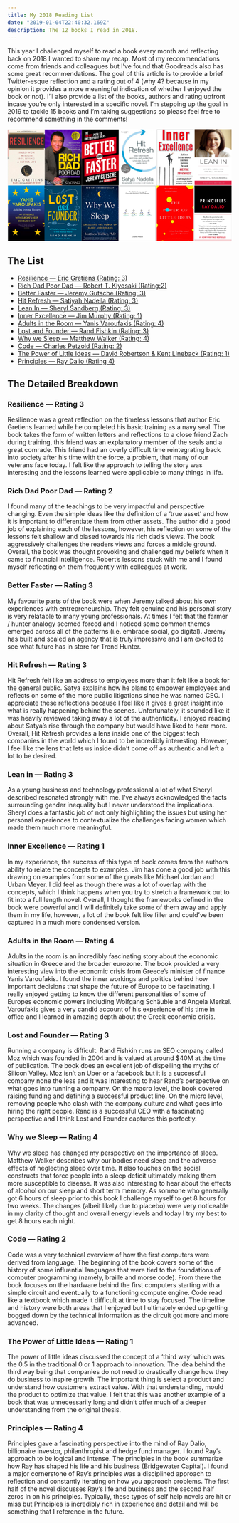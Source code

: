 ```yaml
---
title: My 2018 Reading List
date: "2019-01-04T22:40:32.169Z"
description: The 12 books I read in 2018.
---
```


This year I challenged myself to read a book every month and reflecting back on 2018 I wanted to share my recap. Most of my recommendations come from friends and colleagues but I’ve found that Goodreads also has some great recommendations. The goal of this article is to provide a brief Twitter-esque reflection and a rating out of 4 (why 4? because in my opinion it provides a more meaningful indication of whether I enjoyed the book or not). I’ll also provide a list of the books, authors and rating upfront incase you’re only interested in a specific novel. I’m stepping up the goal in 2019 to tackle 15 books and I’m taking suggestions so please feel free to recommend something in the comments!

![My 2018 Book List](./reading-list-hero.png)

## The List

- [Resilience — Eric Gretiens (Rating: 3)](https://www.amazon.ca/gp/product/054432398X/ref=as_li_tl?ie=UTF8&tag=robertdippoli-20&camp=15121&creative=330641&linkCode=as2&creativeASIN=054432398X&linkId=d0684fa5a5eaf1810f7a01b5445e93ba)
- [Rich Dad Poor Dad — Robert T. Kiyosaki (Rating:2)](https://www.amazon.ca/gp/product/1612680194/ref=as_li_tl?ie=UTF8&tag=robertdippoli-20&camp=15121&creative=330641&linkCode=as2&creativeASIN=1612680194&linkId=c5773c3707757c835504240676fb9c3e)
- [Better Faster — Jeremy Gutsche (Rating: 3)](https://www.amazon.ca/gp/product/0385346549/ref=as_li_tl?ie=UTF8&tag=robertdippoli-20&camp=15121&creative=330641&linkCode=as2&creativeASIN=0385346549&linkId=e558b1c49cb34fd055cebd42e864b53a)
- [Hit Refresh — Satiyah Nadella (Rating: 3)](https://www.amazon.ca/gp/product/0062652508/ref=as_li_tl?ie=UTF8&tag=robertdippoli-20&camp=15121&creative=330641&linkCode=as2&creativeASIN=0062652508&linkId=9e94c564be5c0176a98ec14886311439)
- [Lean In — Sheryl Sandberg (Rating: 3)](https://www.amazon.ca/gp/product/0385349947/ref=as_li_tl?ie=UTF8&tag=robertdippoli-20&camp=15121&creative=330641&linkCode=as2&creativeASIN=0385349947&linkId=d787be2d1059ddc832821262666d0b69)
- [Inner Excellence — Jim Murphy (Rating: 1)](https://www.amazon.ca/gp/product/0071635041/ref=as_li_tl?ie=UTF8&tag=robertdippoli-20&camp=15121&creative=330641&linkCode=as2&creativeASIN=0071635041&linkId=532358580520ad3106965cf50fb2e114)
- [Adults in the Room — Yanis Varoufakis (Rating: 4)](https://www.amazon.ca/gp/product/1847924468/ref=as_li_tl?ie=UTF8&tag=robertdippoli-20&camp=15121&creative=330641&linkCode=as2&creativeASIN=1847924468&linkId=e4ca3f5defc7fd8a39de08831d665b5f)
- [Lost and Founder — Rand Fishkin (Rating: 3)](https://www.amazon.ca/gp/product/0735213321/ref=as_li_tl?ie=UTF8&tag=robertdippoli-20&camp=15121&creative=330641&linkCode=as2&creativeASIN=0735213321&linkId=3938d1c7ac3caa8f7fb04c06a780bd9d)
- [Why we Sleep — Matthew Walker (Rating: 4)](https://www.amazon.ca/gp/product/1501144316/ref=as_li_tl?ie=UTF8&tag=robertdippoli-20&camp=15121&creative=330641&linkCode=as2&creativeASIN=1501144316&linkId=173d3c48a154d7340344b3d5e00553ac)
- [Code — Charles Petzold (Rating: 2)](https://www.amazon.ca/gp/product/0735611319/ref=as_li_tl?ie=UTF8&tag=robertdippoli-20&camp=15121&creative=330641&linkCode=as2&creativeASIN=0735611319&linkId=51449cde05078169501830ea8272d77e)
- [The Power of Little Ideas — David Robertson & Kent Lineback (Rating: 1)](https://www.amazon.ca/gp/product/1633691683/ref=as_li_tl?ie=UTF8&tag=robertdippoli-20&camp=15121&creative=330641&linkCode=as2&creativeASIN=1633691683&linkId=63c9576b03034c916c8df53203e93487)
- [Principles — Ray Dalio (Rating 4)](https://www.amazon.ca/gp/product/1501124021/ref=as_li_tl?ie=UTF8&tag=robertdippoli-20&camp=15121&creative=330641&linkCode=as2&creativeASIN=1501124021&linkId=18913ed5cc4e23555a3b21c063154c47)

## The Detailed Breakdown

### Resilience — Rating 3

Resilience was a great reflection on the timeless lessons that author Eric Gretiens learned while he completed his basic training as a navy seal. The book takes the form of written letters and reflections to a close friend Zach during training, this friend was an explanatory member of the seals and a great comrade. This friend had an overly difficult time reintegrating back into society after his time with the force, a problem, that many of our veterans face today. I felt like the approach to telling the story was interesting and the lessons learned were applicable to many things in life.

### Rich Dad Poor Dad — Rating 2

I found many of the teachings to be very impactful and perspective changing. Even the simple ideas like the definition of a ‘true asset’ and how it is important to differentiate them from other assets. The author did a good job of explaining each of the lessons, however, his reflection on some of the lessons felt shallow and biased towards his rich dad’s views. The book aggressively challenges the readers views and forces a middle ground. Overall, the book was thought provoking and challenged my beliefs when it came to financial intelligence. Robert’s lessons stuck with me and I found myself reflecting on them frequently with colleagues at work.

### Better Faster — Rating 3

My favourite parts of the book were when Jeremy talked about his own experiences with entrepreneurship. They felt genuine and his personal story is very relatable to many young professionals. At times I felt that the farmer / hunter analogy seemed forced and I noticed some common themes emerged across all of the patterns (i.e. embrace social, go digital). Jeremy has built and scaled an agency that is truly impressive and I am excited to see what future has in store for Trend Hunter.

### Hit Refresh — Rating 3

Hit Refresh felt like an address to employees more than it felt like a book for the general public. Satya explains how he plans to empower employees and reflects on some of the more public litigations since he was named CEO. I appreciate these reflections because I feel like it gives a great insight into what is really happening behind the scenes. Unfortunately, it sounded like it was heavily reviewed taking away a lot of the authenticity. I enjoyed reading about Satya’s rise through the company but would have liked to hear more. Overall, Hit Refresh provides a lens inside one of the biggest tech companies in the world which I found to be incredibly interesting. However, I feel like the lens that lets us inside didn’t come off as authentic and left a lot to be desired.

### Lean in — Rating 3

As a young business and technology professional a lot of what Sheryl described resonated strongly with me. I’ve always acknowledged the facts surrounding gender inequality but I never understood the implications. Sheryl does a fantastic job of not only highlighting the issues but using her personal experiences to contextualize the challenges facing women which made them much more meaningful.

### Inner Excellence — Rating 1

In my experience, the success of this type of book comes from the authors ability to relate the concepts to examples. Jim has done a good job with this drawing on examples from some of the greats like Michael Jordan and Urban Meyer. I did feel as though there was a lot of overlap with the concepts, which I think happens when you try to stretch a framework out to fit into a full length novel. Overall, I thought the frameworks defined in the book were powerful and I will definitely take some of them away and apply them in my life, however, a lot of the book felt like filler and could’ve been captured in a much more condensed version.

### Adults in the Room — Rating 4

Adults in the room is an incredibly fascinating story about the economic situation in Greece and the broader eurozone. The book provided a very interesting view into the economic crisis from Greece’s minister of finance Yanis Varoufakis. I found the inner workings and politics behind how important decisions that shape the future of Europe to be fascinating. I really enjoyed getting to know the different personalities of some of Europes economic powers including Wolfgang Schäuble and Angela Merkel. Varoufakis gives a very candid account of his experience of his time in office and I learned in amazing depth about the Greek economic crisis.

### Lost and Founder — Rating 3

Running a company is difficult. Rand Fishkin runs an SEO company called Moz which was founded in 2004 and is valued at around $40M at the time of publication. The book does an excellent job of dispelling the myths of Silicon Valley. Moz isn’t an Uber or a facebook but it is a successful company none the less and it was interesting to hear Rand’s perspective on what goes into running a company. On the macro level, the book covered raising funding and defining a successful product line. On the micro level, removing people who clash with the company culture and what goes into hiring the right people. Rand is a successful CEO with a fascinating perspective and I think Lost and Founder captures this perfectly.

### Why we Sleep — Rating 4

Why we sleep has changed my perspective on the importance of sleep. Matthew Walker describes why our bodies need sleep and the adverse effects of neglecting sleep over time. It also touches on the social constructs that force people into a sleep deficit ultimately making them more susceptible to disease. It was also interesting to hear about the effects of alcohol on our sleep and short term memory. As someone who generally got 6 hours of sleep prior to this book I challenge myself to get 8 hours for two weeks. The changes (albeit likely due to placebo) were very noticeable in my clarity of thought and overall energy levels and today I try my best to get 8 hours each night.

### Code — Rating 2

Code was a very technical overview of how the first computers were derived from language. The beginning of the book covers some of the history of some influential languages that were tied to the foundations of computer programming (namely, braille and morse code). From there the book focuses on the hardware behind the first computers starting with a simple circuit and eventually to a functioning compute engine. Code read like a textbook which made it difficult at time to stay focused. The timeline and history were both areas that I enjoyed but I ultimately ended up getting bogged down by the technical information as the circuit got more and more advanced.

### The Power of Little Ideas — Rating 1

The power of little ideas discussed the concept of a ‘third way’ which was the 0.5 in the traditional 0 or 1 approach to innovation. The idea behind the third way being that companies do not need to drastically change how they do business to inspire growth. The important thing is select a product and understand how customers extract value. With that understanding, mould the product to optimize that value. I felt that this was another example of a book that was unnecessarily long and didn’t offer much of a deeper understanding from the original thesis.

### Principles — Rating 4

Principles gave a fascinating perspective into the mind of Ray Dalio, billionaire investor, philanthropist and hedge fund manager. I found Ray’s approach to be logical and intense. The principles in the book summarize how Ray has shaped his life and his business (Bridgewater Capital). I found a major cornerstone of Ray’s principles was a disciplined approach to reflection and constantly iterating on how you approach problems. The first half of the novel discusses Ray’s life and business and the second half zeros in on his principles. Typically, these types of self help novels are hit or miss but Principles is incredibly rich in experience and detail and will be something that I reference in the future.
